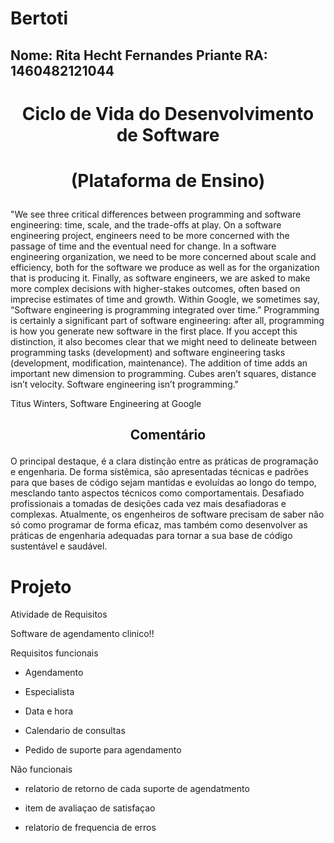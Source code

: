 # Bertoti

## Nome: Rita Hecht Fernandes Priante  RA: 1460482121044

# <p align="center"> Ciclo de Vida do Desenvolvimento de Software <p/>
# <p align="center"> (Plataforma de Ensino) <p/>





"We see three critical differences between programming and software engineering: time, scale, and the trade-offs at play. On a software engineering project, engineers need to be more concerned with the passage of time and the eventual need for change. In a software engineering organization, we need to be more concerned about scale and efficiency, both for the software we produce as well as for the organization that is producing it. Finally, as software engineers, we are asked to make more complex decisions with higher-stakes outcomes, often based on imprecise estimates of time and growth. Within Google, we sometimes say, “Software engineering is programming integrated over time.” Programming is certainly a significant part of software engineering: after all, programming is how you generate new software in the first place. If you accept this distinction, it also becomes clear that we might need to delineate between programming tasks (development) and software engineering tasks (development, modification, maintenance). The addition of time adds an important new dimension to programming. Cubes aren’t squares, distance isn’t velocity. Software engineering isn’t programming."

Titus Winters, Software Engineering at Google


## <p align="center"> Comentário 

O principal destaque, é a clara distinção entre as práticas de programação e engenharia. De forma sistêmica, são apresentadas técnicas e padrões para que bases de código sejam mantidas e evoluídas ao longo do tempo, mesclando tanto aspectos técnicos como comportamentais. Desafiado profissionais a tomadas de desições cada vez mais desafiadoras e complexas. 
Atualmente, os engenheiros de software precisam de saber não só como programar de forma eficaz, mas também como desenvolver as práticas de engenharia adequadas para tornar a sua base de código sustentável e saudável.


# Projeto 

Atividade de Requisitos

Software de agendamento clinico!!

Requisitos funcionais

* Agendamento  

* Especialista 

* Data e hora

* Calendario de consultas 

* Pedido de suporte para agendamento 
 
 Não funcionais

* relatorio de retorno de cada suporte de agendatmento

* item de avaliaçao de satisfaçao 

* relatorio de frequencia de erros 
